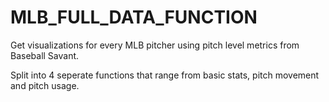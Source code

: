 # MLB_FULL_DATA_FUNCTION
Get visualizations for every MLB pitcher using pitch level metrics from Baseball Savant.

Split into 4 seperate functions that range from basic stats, pitch movement and pitch usage.
